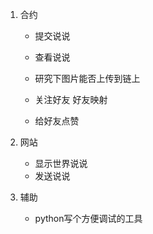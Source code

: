 1. 合约
    * 提交说说
    * 查看说说

    * 研究下图片能否上传到链上
    
    * 关注好友 好友映射
    * 给好友点赞


2. 网站
    * 显示世界说说
    * 发送说说


3. 辅助
    * python写个方便调试的工具
